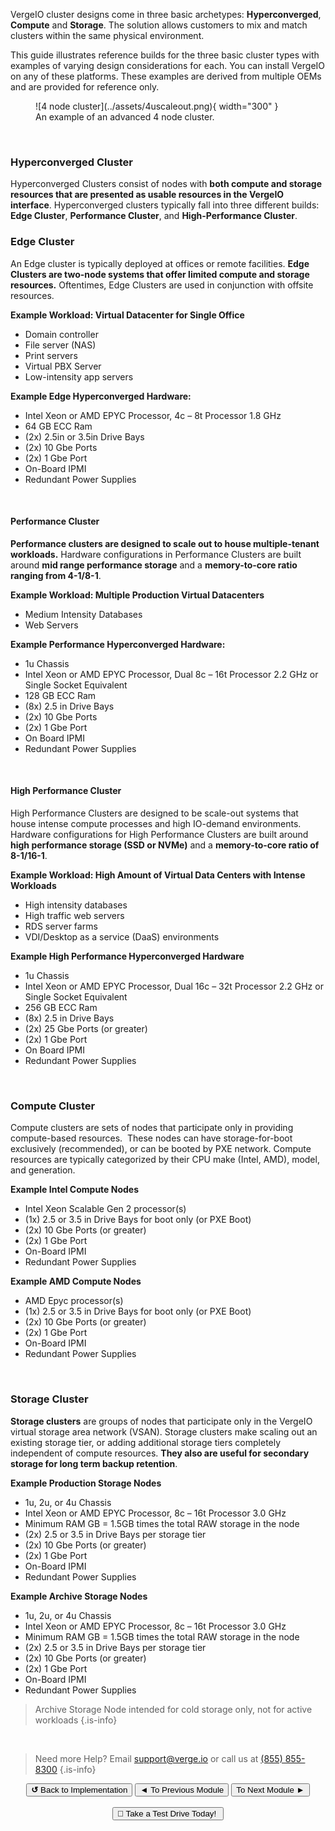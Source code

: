 VergeIO cluster designs come in three basic archetypes: **Hyperconverged**, **Compute** and **Storage**. The solution allows customers to mix and match clusters within the same physical environment.

This guide illustrates reference builds for the three basic cluster types with examples of varying design considerations for each. You can install VergeIO on any of these platforms. These examples are derived from multiple OEMs and are provided for reference only.

<figure markdown="span">
  ![4 node cluster](../assets/4uscaleout.png){ width="300" }
  <figcaption>An example of an advanced 4 node cluster.</figcaption>
</figure>

<br>

### Hyperconverged Cluster

Hyperconverged Clusters consist of nodes with **both compute and storage resources that are presented as usable resources in the VergeIO interface**. Hyperconverged clusters typically fall into three different builds: **Edge Cluster**, **Performance Cluster**, and **High-Performance Cluster**.

### Edge Cluster

An Edge cluster is typically deployed at offices or remote facilities. **Edge Clusters are two-node systems that offer limited compute and storage resources.** Oftentimes, Edge Clusters are used in conjunction with offsite resources.

**Example Workload: Virtual Datacenter for Single Office**
- Domain controller
- File server (NAS)
- Print servers
- Virtual PBX Server
- Low-intensity app servers

**Example Edge Hyperconverged Hardware:** 
-   Intel Xeon or AMD EPYC Processor, 4c – 8t Processor 1.8 GHz
-   64 GB ECC Ram 
-   (2x) 2.5in or 3.5in Drive Bays
-   (2x) 10 Gbe Ports
-   (2x) 1 Gbe Port 
-   On-Board IPMI
-   Redundant Power Supplies
<br>

#### Performance Cluster

**Performance clusters are designed to scale out to house multiple-tenant workloads.** Hardware configurations in Performance Clusters are built around **mid range performance storage** and a **memory-to-core ratio ranging from 4-1/8-1**. 

**Example Workload: Multiple Production Virtual Datacenters**
-   Medium Intensity Databases
-   Web Servers

**Example Performance Hyperconverged Hardware:** 
-   1u Chassis
-   Intel Xeon or AMD EPYC Processor, Dual 8c – 16t Processor 2.2 GHz or Single Socket Equivalent 
-   128 GB ECC Ram
-   (8x) 2.5 in Drive Bays
-   (2x) 10 Gbe Ports
-   (2x) 1 Gbe Port
-   On Board IPMI
-   Redundant Power Supplies
<br>

#### High Performance Cluster

High Performance Clusters are designed to be scale-out systems that house intense compute processes and high IO-demand environments. Hardware configurations for High Performance Clusters are built around **high performance storage (SSD or NVMe)** and a **memory-to-core ratio of 8-1/16-1**.

**Example Workload: High Amount of Virtual Data Centers with Intense Workloads**

-   High intensity databases
-   High traffic web servers
-   RDS server farms
-   VDI/Desktop as a service (DaaS) environments 

**Example High Performance Hyperconverged Hardware**
-   1u Chassis
-   Intel Xeon or AMD EPYC Processor, Dual 16c – 32t Processor 2.2 GHz or Single Socket Equivalent
-   256 GB ECC Ram
-   (8x) 2.5 in Drive Bays
-   (2x) 25 Gbe Ports (or greater)
-   (2x) 1 Gbe Port
-   On Board IPMI
-   Redundant Power Supplies
<br>

### Compute Cluster
Compute clusters are sets of nodes that participate only in providing compute-based resources.  These nodes can have storage-for-boot exclusively (recommended), or can be booted by PXE network. Compute resources are typically categorized by their CPU make (Intel, AMD), model, and generation.

**Example Intel Compute Nodes**

-   Intel Xeon Scalable Gen 2 processor(s)
-   (1x) 2.5 or 3.5 in Drive Bays for boot only (or PXE Boot)
-   (2x) 10 Gbe Ports (or greater)
-   (2x) 1 Gbe Port
-   On-Board IPMI
-   Redundant Power Supplies

**Example AMD Compute Nodes**

-   AMD Epyc processor(s)
-   (1x) 2.5 or 3.5 in Drive Bays for boot only (or PXE Boot)
-   (2x) 10 Gbe Ports (or greater) 
-   (2x) 1 Gbe Port
-   On-Board IPMI
-   Redundant Power Supplies 
<br>

### Storage Cluster

**Storage clusters** are groups of nodes that participate only in the VergeIO virtual storage area network (VSAN). Storage clusters make scaling out an existing storage tier, or adding additional storage tiers completely independent of compute resources. **They also are useful for secondary storage for long term backup retention**. 

**Example Production Storage Nodes**

-   1u, 2u, or 4u Chassis
-   Intel Xeon or AMD EPYC Processor, 8c – 16t Processor 3.0 GHz
-   Minimum RAM GB = 1.5GB times the total RAW storage in the node
-   (2x) 2.5 or 3.5 in Drive Bays per storage tier
-   (2x) 10 Gbe Ports (or greater) 
-   (2x) 1 Gbe Port 
-   On-Board IPMI
-   Redundant Power Supplies

**Example Archive Storage Nodes**

-   1u, 2u, or 4u Chassis
-   Intel Xeon or AMD EPYC Processor, 8c – 16t Processor 3.0 GHz 
-   Minimum RAM GB = 1.5GB times the total RAW storage in the node
-   (2x) 2.5 or 3.5 in Drive Bays per storage tier
-   (2x) 10 Gbe Ports (or greater) 
-   (2x) 1 Gbe Port 
-   On-Board IPMI
-   Redundant Power Supplies

> Archive Storage Node intended for cold storage only, not for active workloads
{.is-info}

<br>

> Need more Help? Email <a href="mailto:support@verge.io?subject=Support Inquiry" target="_blank" rel="noopener noreferrer">support@verge.io</a> or call us at <a href="tel:+855-855-8300">(855) 855-8300</a>
{.is-info}

<div style="text-align: center">
  <a href="../implementation/main"><button class="button-grey"><b>↺</b> Back to Implementation</button></a>
  <a href="../implementation/1-2"><button class="button-grey"><b>◄</b> To Previous Module</button></a>
  <a href="../implementation/1-4"><button class="button-grey">To Next Module <b>►</b></button></a>
<br>
<br>
<div style="text-align:center">
  <a href="https://www.verge.io/test-drive"><button class="button-orange">🚗 Take a Test Drive Today! </button></a>
</div>
